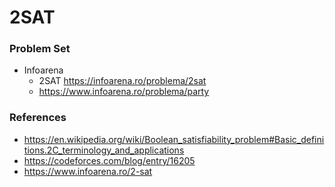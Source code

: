 # 2SAT

### Problem Set

- Infoarena
  - 2SAT https://infoarena.ro/problema/2sat
  - https://www.infoarena.ro/problema/party

### References

- https://en.wikipedia.org/wiki/Boolean_satisfiability_problem#Basic_definitions.2C_terminology_and_applications
- https://codeforces.com/blog/entry/16205
- https://www.infoarena.ro/2-sat
